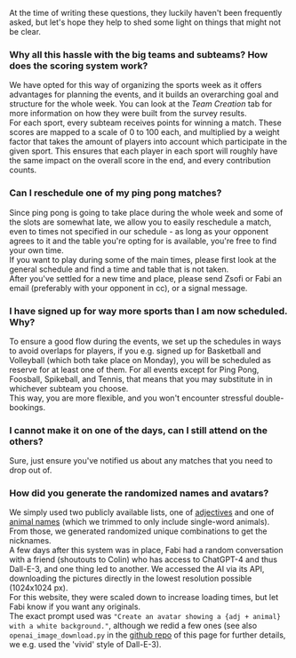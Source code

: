 At the time of writing these questions, they luckily haven't been frequently asked, but let's hope they help to shed some light on things that might not be clear.

### Why all this hassle with the big teams and subteams? How does the scoring system work?

We have opted for this way of organizing the sports week as it offers advantages for planning the events, and it builds an overarching goal and structure for the whole week. You can look at the *Team Creation* tab for more information on how they were built from the survey results.\
For each sport, every subteam receives points for winning a match. These scores are mapped to a scale of 0 to 100 each, and multiplied by a weight factor that takes the amount of players into account which participate in the given sport. This ensures that each player in each sport will roughly have the same impact on the overall score in the end, and every contribution counts.

### Can I reschedule one of my ping pong matches?

Since ping pong is going to take place during the whole week and some of the slots are somewhat late, we allow you to easily reschedule a match, even to times not specified in our schedule - as long as your opponent agrees to it and the table you're opting for is available, you're free to find your own time.\
If you want to play during some of the main times, please first look at the general schedule and find a time and table that is not taken.\
After you've settled for a new time and place, please send Zsofi or Fabi an email (preferably with your opponent in cc), or a signal message.

### I have signed up for way more sports than I am now scheduled. Why?

To ensure a good flow during the events, we set up the schedules in ways to avoid overlaps for players, if you e.g. signed up for Basketball and Volleyball (which both take place on Monday), you will be scheduled as reserve for at least one of them. For all events except for Ping Pong, Foosball, Spikeball, and Tennis, that means that you may substitute in in whichever subteam you choose.\
This way, you are more flexible, and you won't encounter stressful double-bookings.

### I cannot make it on one of the days, can I still attend on the others?

Sure, just ensure you've notified us about any matches that you need to drop out of.

### How did you generate the randomized names and avatars?

We simply used two publicly available lists, one of [adjectives]("https://gist.github.com/hugsy/8910dc78d208e40de42deb29e62df913") and one of [animal names](https://gist.github.com/EyeOfMidas/311e77b8b8c2f334fc8bdaf652c1f47f#file-animal-names-csv) (which we trimmed to only include single-word animals).\
From those, we generated randomized unique combinations to get the nicknames.\
A few days after this system was in place, Fabi had a random conversation with a friend (shoutouts to Colin) who has access to ChatGPT-4 and thus Dall-E-3, and one thing led to another. We accessed the AI via its API, downloading the pictures directly in the lowest resolution possible (1024x1024 px).\
For this website, they were scaled down to increase loading times, but let Fabi know if you want any originals.\
The exact prompt used was ```"Create an avatar showing a {adj + animal} with a white background."```, although we redid a few ones (see also `openai_image_download.py` in the [github repo](https://github.com/FBalzerMPE/imprs_sports_week) of this page for further details, we e.g. used the 'vivid' style of Dall-E-3).
